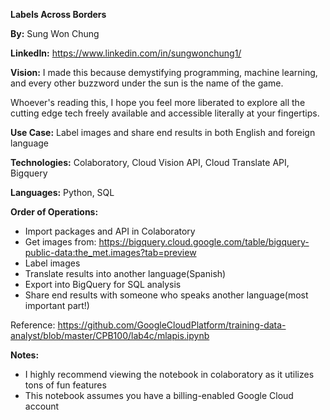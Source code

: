 **Labels Across Borders**

**By:** Sung Won Chung

**LinkedIn:** https://www.linkedin.com/in/sungwonchung1/

**Vision:** I made this because demystifying programming, machine learning, and every other buzzword under the sun is the name of the game.

Whoever's reading this, I hope you feel more liberated to explore all the cutting edge tech freely available and accessible literally at your fingertips.

**Use Case:** Label images and share end results in both English and foreign language

**Technologies:** Colaboratory, Cloud Vision API, Cloud Translate API, Bigquery

**Languages:** Python, SQL

**Order of Operations:**

* Import packages and API in Colaboratory
* Get images from: https://bigquery.cloud.google.com/table/bigquery-public-data:the_met.images?tab=preview
* Label images
* Translate results into another language(Spanish)
* Export into BigQuery for SQL analysis
* Share end results with someone who speaks another language(most important part!)

Reference: https://github.com/GoogleCloudPlatform/training-data-analyst/blob/master/CPB100/lab4c/mlapis.ipynb

**Notes:**
* I highly recommend viewing the notebook in colaboratory as it utilizes tons of fun features
* This notebook assumes you have a billing-enabled Google Cloud account
